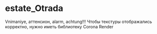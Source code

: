 # estate_Otrada

Vnimaniye, аттенсион, alarm, achtung!!! 
Чтобы текстуры отображались корректно, нужно иметь библиотеку Corona Render
